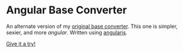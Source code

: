 # Angular Base Converter

An alternate version of my [original base converter](https://github.com/adamheins/base-converter). This one is simpler, sexier, and more <i>angular</i>. Written using [angularjs](https://angularjs.org/).


[Give it a try!](http://adamheins.github.io/angular-base-converter/)
